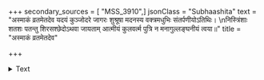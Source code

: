 +++
secondary_sources = [ "MSS_3910",]
jsonClass = "Subhaashita"
text = "अस्माकं व्रतमेतदेव यदयं कुञ्जोदरे जागरः शुश्रूषा मदनस्य वक्त्रमधुभिः संतर्पणीयोऽतिथिः।  \nनिस्त्रिंशाः शतशः पतन्तु शिरसश्छेदोऽथवा जायताम् आत्मीयं कुलवर्त्म पुत्रि न मनागुल्लङ्घनीयं त्वया॥"
title = "अस्माकं व्रतमेतदेव"

+++

<details><summary>Text</summary>

अस्माकं व्रतमेतदेव यदयं कुञ्जोदरे जागरः शुश्रूषा मदनस्य वक्त्रमधुभिः संतर्पणीयोऽतिथिः।  
निस्त्रिंशाः शतशः पतन्तु शिरसश्छेदोऽथवा जायताम् आत्मीयं कुलवर्त्म पुत्रि न मनागुल्लङ्घनीयं त्वया॥
</details>
